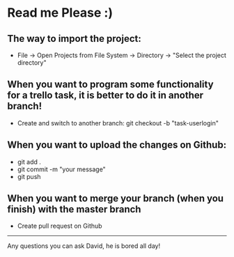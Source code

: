 # Read me Please :)

## The way to import the project:
- File -> Open Projects from File System -> Directory -> "Select the project directory"

## When you want to program some functionality for a trello task, it is better to do it in another branch!
- Create and switch to another branch: git checkout -b "task-userlogin"

## When you want to upload the changes on Github:
- git add .
- git commit -m "your message"
- git push

## When you want to merge your branch (when you finish) with the master branch
- Create pull request on Github

<hr>
Any questions you can ask David, he is bored all day!

